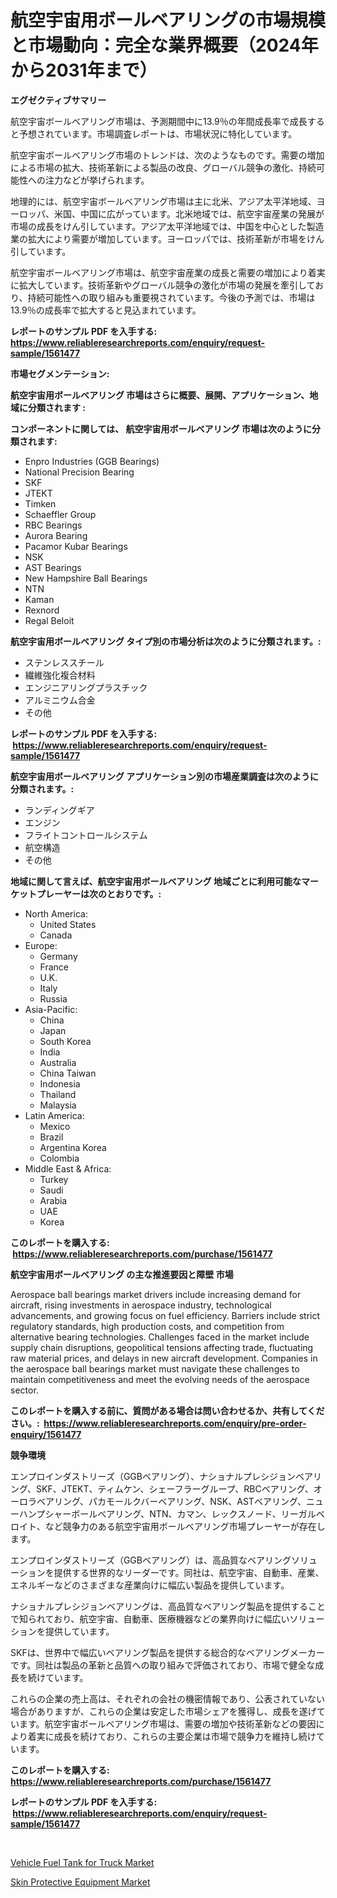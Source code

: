 <p><h1>航空宇宙用ボールベアリングの市場規模と市場動向：完全な業界概要（2024年から2031年まで）</h1></p><p><strong>エグゼクティブサマリー</strong></p>
<p><p>航空宇宙ボールベアリング市場は、予測期間中に13.9％の年間成長率で成長すると予想されています。市場調査レポートは、市場状況に特化しています。</p><p>航空宇宙ボールベアリング市場のトレンドは、次のようなものです。需要の増加による市場の拡大、技術革新による製品の改良、グローバル競争の激化、持続可能性への注力などが挙げられます。</p><p>地理的には、航空宇宙ボールベアリング市場は主に北米、アジア太平洋地域、ヨーロッパ、米国、中国に広がっています。北米地域では、航空宇宙産業の発展が市場の成長をけん引しています。アジア太平洋地域では、中国を中心とした製造業の拡大により需要が増加しています。ヨーロッパでは、技術革新が市場をけん引しています。</p><p>航空宇宙ボールベアリング市場は、航空宇宙産業の成長と需要の増加により着実に拡大しています。技術革新やグローバル競争の激化が市場の発展を牽引しており、持続可能性への取り組みも重要視されています。今後の予測では、市場は13.9％の成長率で拡大すると見込まれています。</p></p>
<p><strong>レポートのサンプル PDF を入手する: <a href="https://www.reliableresearchreports.com/enquiry/request-sample/1561477">https://www.reliableresearchreports.com/enquiry/request-sample/1561477</a></strong></p>
<p><strong>市場セグメンテーション:</strong></p>
<p><strong> 航空宇宙用ボールベアリング 市場はさらに概要、展開、アプリケーション、地域に分類されます :</strong></p>
<p><strong>コンポーネントに関しては、 航空宇宙用ボールベアリング 市場は次のように分類されます: &nbsp;</strong></p>
<p><ul><li>Enpro Industries (GGB Bearings)</li><li>National Precision Bearing</li><li>SKF</li><li>JTEKT</li><li>Timken</li><li>Schaeffler Group</li><li>RBC Bearings</li><li>Aurora Bearing</li><li>Pacamor Kubar Bearings</li><li>NSK</li><li>AST Bearings</li><li>New Hampshire Ball Bearings</li><li>NTN</li><li>Kaman</li><li>Rexnord</li><li>Regal Beloit</li></ul></p>
<p><strong> 航空宇宙用ボールベアリング タイプ別の市場分析は次のように分類されます。:</strong></p>
<p><ul><li>ステンレススチール</li><li>繊維強化複合材料</li><li>エンジニアリングプラスチック</li><li>アルミニウム合金</li><li>その他</li></ul></p>
<p><strong>レポートのサンプル PDF を入手する: &nbsp;<a href="https://www.reliableresearchreports.com/enquiry/request-sample/1561477">https://www.reliableresearchreports.com/enquiry/request-sample/1561477</a></strong></p>
<p><strong> 航空宇宙用ボールベアリング アプリケーション別の市場産業調査は次のように分類されます。:</strong></p>
<p><ul><li>ランディングギア</li><li>エンジン</li><li>フライトコントロールシステム</li><li>航空構造</li><li>その他</li></ul></p>
<p><strong>地域に関して言えば、航空宇宙用ボールベアリング 地域ごとに利用可能なマーケットプレーヤーは次のとおりです。:</strong></p>
<p><ul>
    <li>
        North America:
        <ul>
            <li>United States</li>
            <li>Canada</li>
        </ul>
    </li>
    <li>
        Europe:
        <ul>
            <li>Germany</li>
            <li>France</li>
            <li>U.K.</li>
            <li>Italy</li>
            <li>Russia</li>
        </ul>
    </li>
    <li>
        Asia-Pacific:
        <ul>
            <li>China</li>
            <li>Japan</li>
            <li>South Korea</li>
            <li>India</li>
            <li>Australia</li>
            <li>China Taiwan</li>
            <li>Indonesia</li>
            <li>Thailand</li>
            <li>Malaysia</li>
        </ul>
    </li>
    <li>
        Latin America:
        <ul>
            <li>Mexico</li>
            <li>Brazil</li>
            <li>Argentina Korea</li>
            <li>Colombia</li>
        </ul>
    </li>
    <li>
        Middle East & Africa:
        <ul>
            <li>Turkey</li>
            <li>Saudi</li>
            <li>Arabia</li>
            <li>UAE</li>
            <li>Korea</li>
        </ul>
    </li>
    </ul></p>
<p><strong>このレポートを購入する: &nbsp;<a href="https://www.reliableresearchreports.com/purchase/1561477">https://www.reliableresearchreports.com/purchase/1561477</a></strong></p>
<p><strong>航空宇宙用ボールベアリング の主な推進要因と障壁 市場</strong></p>
<p><p>Aerospace ball bearings market drivers include increasing demand for aircraft, rising investments in aerospace industry, technological advancements, and growing focus on fuel efficiency. Barriers include strict regulatory standards, high production costs, and competition from alternative bearing technologies. Challenges faced in the market include supply chain disruptions, geopolitical tensions affecting trade, fluctuating raw material prices, and delays in new aircraft development. Companies in the aerospace ball bearings market must navigate these challenges to maintain competitiveness and meet the evolving needs of the aerospace sector.</p></p>
<p><strong>このレポートを購入する前に、質問がある場合は問い合わせるか、共有してください。:&nbsp; <a href="https://www.reliableresearchreports.com/enquiry/pre-order-enquiry/1561477">https://www.reliableresearchreports.com/enquiry/pre-order-enquiry/1561477</a></strong></p>
<p><strong>競争環境</strong></p>
<p><p>エンプロインダストリーズ（GGBベアリング）、ナショナルプレシジョンベアリング、SKF、JTEKT、ティムケン、シェーフラーグループ、RBCベアリング、オーロラベアリング、パカモールクバーベアリング、NSK、ASTベアリング、ニューハンプシャーボールベアリング、NTN、カマン、レックスノード、リーガルベロイト、など競争力のある航空宇宙用ボールベアリング市場プレーヤーが存在します。  </p><p>エンプロインダストリーズ（GGBベアリング）は、高品質なベアリングソリューションを提供する世界的なリーダーです。同社は、航空宇宙、自動車、産業、エネルギーなどのさまざまな産業向けに幅広い製品を提供しています。 </p><p>ナショナルプレシジョンベアリングは、高品質なベアリング製品を提供することで知られており、航空宇宙、自動車、医療機器などの業界向けに幅広いソリューションを提供しています。 </p><p>SKFは、世界中で幅広いベアリング製品を提供する総合的なベアリングメーカーです。同社は製品の革新と品質への取り組みで評価されており、市場で健全な成長を続けています。 </p><p>これらの企業の売上高は、それぞれの会社の機密情報であり、公表されていない場合がありますが、これらの企業は安定した市場シェアを獲得し、成長を遂げています。航空宇宙ボールベアリング市場は、需要の増加や技術革新などの要因により着実に成長を続けており、これらの主要企業は市場で競争力を維持し続けています。</p></p>
<p><strong>このレポートを購入する: &nbsp; <a href="https://www.reliableresearchreports.com/purchase/1561477">https://www.reliableresearchreports.com/purchase/1561477</a></strong></p>
<p><strong>レポートのサンプル PDF を入手する: &nbsp;<a href="https://www.reliableresearchreports.com/enquiry/request-sample/1561477">https://www.reliableresearchreports.com/enquiry/request-sample/1561477</a></strong><strong></strong></p>
<p>&nbsp;</p>
<p><p><a href="https://chivalrous-flock-a86.notion.site/Decoding-the-Vehicle-Fuel-Tank-for-Truck-Market-A-Deep-Dive-into-the-Latest-Market-Trends-Market-S-93d7931de38e431cae7111c1eae6cff1">Vehicle Fuel Tank for Truck Market</a></p><p><a href="https://github.com/ruddyyedelwadw/Market-Research-Report-List-1/blob/main/skin-protective-equipment-market.md">Skin Protective Equipment Market</a></p></p>
